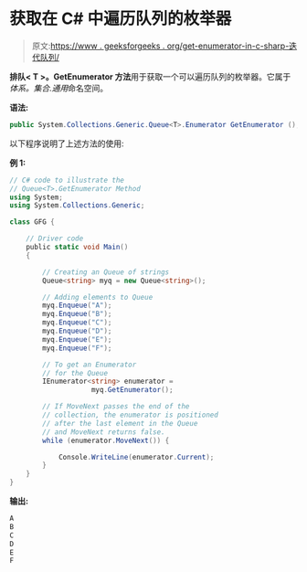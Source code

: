 # 获取在 C# 中遍历队列的枚举器

> 原文:[https://www . geeksforgeeks . org/get-enumerator-in-c-sharp-迭代队列/](https://www.geeksforgeeks.org/getting-enumerator-that-iterates-through-the-queue-in-c-sharp/)

**排队< T >。GetEnumerator 方法**用于获取一个可以遍历队列的枚举器。它属于*体系。集合.通用*命名空间。

**语法:**

```cs
public System.Collections.Generic.Queue<T>.Enumerator GetEnumerator ();
```

以下程序说明了上述方法的使用:

**例 1:**

```cs
// C# code to illustrate the
// Queue<T>.GetEnumerator Method
using System;
using System.Collections.Generic;

class GFG {

    // Driver code
    public static void Main()
    {

        // Creating an Queue of strings
        Queue<string> myq = new Queue<string>();

        // Adding elements to Queue
        myq.Enqueue("A");
        myq.Enqueue("B");
        myq.Enqueue("C");
        myq.Enqueue("D");
        myq.Enqueue("E");
        myq.Enqueue("F");

        // To get an Enumerator
        // for the Queue
        IEnumerator<string> enumerator = 
                    myq.GetEnumerator();

        // If MoveNext passes the end of the
        // collection, the enumerator is positioned
        // after the last element in the Queue
        // and MoveNext returns false.
        while (enumerator.MoveNext()) {

            Console.WriteLine(enumerator.Current);
        }
    }
}
```

**输出:**

```cs
A
B
C
D
E
F

```